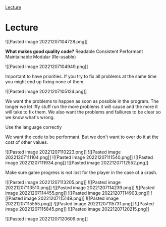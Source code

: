[Lecture](https://changemakereducation-my.sharepoint.com/personal/david_bang_futuregames_nu/_layouts/15/stream.aspx?id=%2Fpersonal%2Fdavid%5Fbang%5Ffuturegames%5Fnu%2FDocuments%2FInspelningar%2F2%20Dec%20%20Computer%20technology%2D20221202%5F090355%2DMeeting%20Recording%2Emp4&referrer=Teams%2ETEAMS%2DELECTRON&referrerScenario=teams%2Dchiclet&or=teams&ga=1)

# Lecture

![[Pasted image 20221207104728.png]]

**What makes good quality code?**
Readable
Consistent
Performant
Maintainable
Modular (Re-usable)

![[Pasted image 20221207104949.png]]

Important to have priorities. If you try to fix all problems at the same time you might end up fixing none of them.

![[Pasted image 20221207105124.png]]

We want the problems to happen as soon as possible in the program. The longer we let iffy stuff run the more problems it will cause and the more it will take to fix them. We also want the problems and failiures to be clear so we know what's wrong.

Use the language correctly

We want the code to be performant. But we don't want to over do it at the cost of other values.

![[Pasted image 20221207110223.png]]
![[Pasted image 20221207111104.png]]
![[Pasted image 20221207111540.png]]
![[Pasted image 20221207111934.png]]
![[Pasted image 20221207112552.png]]

Make sure game progress is not lost for the player in the case of a crash.

![[Pasted image 20221207113205.png]]
![[Pasted image 20221207113510.png]]
![[Pasted image 20221207114239.png]]
![[Pasted image 20221207114455.png]]
![[Pasted image 20221207114903.png]]
![[Pasted image 20221207115149.png]]
![[Pasted image 20221207115555.png]]
![[Pasted image 20221207115731.png]]
![[Pasted image 20221207115845.png]]
![[Pasted image 20221207120215.png]]

![[Pasted image 20221207120609.png]]

